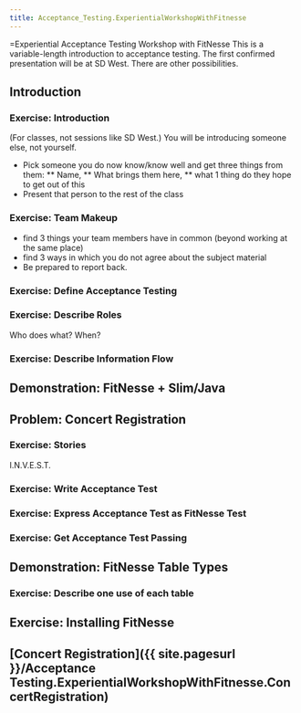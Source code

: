 ```yaml
---
title: Acceptance_Testing.ExperientialWorkshopWithFitnesse
---
```

 =Experiential Acceptance Testing Workshop with FitNesse
This is a variable-length introduction to acceptance testing. The first confirmed presentation will be at SD West. There are other possibilities.

## Introduction
### Exercise: Introduction
(For classes, not sessions like SD West.)
You will be introducing someone else, not yourself.
* Pick someone you do now know/know well and get three things from them:
** Name, 
** What brings them here, 
** what 1 thing do they hope to get out of this
* Present that person to the rest of the class

### Exercise: Team Makeup
* find 3 things your team members have in common (beyond working at the same place)
* find 3 ways in which you do not agree about the subject material
* Be prepared to report back.

### Exercise: Define Acceptance Testing

### Exercise: Describe Roles
Who does what?
When?

### Exercise: Describe Information Flow

## Demonstration: FitNesse + Slim/Java

## Problem: Concert Registration

### Exercise: Stories
I.N.V.E.S.T.

### Exercise: Write Acceptance Test

### Exercise: Express Acceptance Test as FitNesse Test

### Exercise: Get Acceptance Test Passing

## Demonstration: FitNesse Table Types

### Exercise: Describe one use of each table

## Exercise: Installing FitNesse
 

## [Concert Registration]({{ site.pagesurl }}/Acceptance Testing.ExperientialWorkshopWithFitnesse.ConcertRegistration)